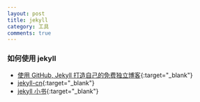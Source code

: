 ```yaml
---
layout: post
title: jekyll
category: 工具
comments: true
---
```


### 如何使用 jekyll
* [使用 GitHub, Jekyll 打造自己的免费独立博客](http://blog.csdn.net/on_1y/article/details/19259435){:target="_blank"}
* [jekyll-cn](http://jekyllcn.com/){:target="_blank"}
* [jekyll 小书](http://www.ituring.com.cn/book/1833){:target="_blank"}